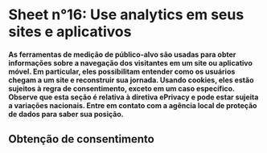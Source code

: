 # Sheet n°16: Use analytics em seus sites e aplicativos

#### As ferramentas de medição de público-alvo são usadas para obter informações sobre a navegação dos visitantes em um site ou aplicativo móvel. Em particular, eles possibilitam entender como os usuários chegam a um site e reconstruir sua jornada. Usando cookies, eles estão sujeitos à regra de consentimento, exceto em um caso específico. Observe que esta seção é relativa à diretiva ePrivacy e pode estar sujeita a variações nacionais. Entre em contato com a agência local de proteção de dados para saber sua posição.

## Obtenção de consentimento




